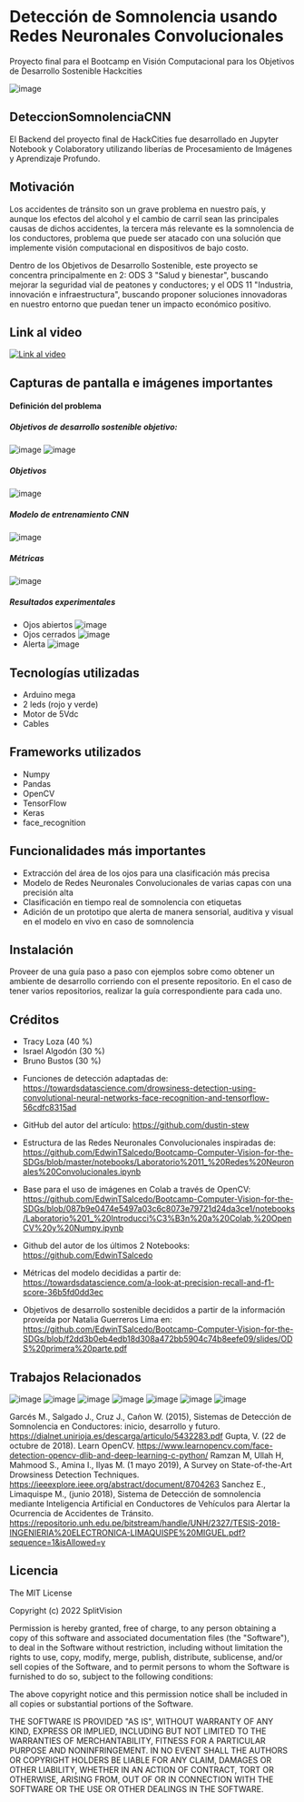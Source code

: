 # Detección de Somnolencia usando Redes Neuronales Convolucionales

Proyecto final para el Bootcamp en Visión Computacional para los Objetivos de Desarrollo Sostenible Hackcities

![image](https://user-images.githubusercontent.com/78177589/178857695-c6ab6e2a-e4f6-42d1-b69d-2e1378dd4ce2.png)


## DeteccionSomnolenciaCNN
El Backend del proyecto final de HackCities fue desarrollado en Jupyter Notebook y Colaboratory utilizando liberías de Procesamiento de Imágenes y Aprendizaje Profundo.

## Motivación
Los accidentes de tránsito son un grave problema  en nuestro país, y aunque los efectos del alcohol y el cambio de carril sean las principales causas de dichos accidentes, la tercera más relevante es la somnolencia de los conductores, problema que puede ser atacado con una solución que implemente visión computacional en dispositivos de bajo costo. 

Dentro de los Objetivos de Desarrollo Sostenible, este proyecto se concentra principalmente en 2: ODS 3 "Salud y bienestar", buscando mejorar la seguridad vial de peatones y conductores; y el ODS 11 "Industria, innovación e infraestructura", buscando proponer soluciones innovadoras en nuestro entorno que puedan tener un impacto económico positivo.

## Link al video
[![Link al video](https://upload.wikimedia.org/wikipedia/commons/archive/d/da/20151123111600%21Google_Drive_logo.png)](https://drive.google.com/file/d/1hifv4_kZ9eyYGI8D0iQLE_9xXUThOXyc/view)

## Capturas de pantalla e imágenes importantes
#### Definición del problema
##### Objetivos de desarrollo sostenible objetivo:
![image](https://user-images.githubusercontent.com/78177589/178859934-7fbe2711-d946-4d9d-865d-269c9f5bd158.png)
![image](https://user-images.githubusercontent.com/78177589/178859946-a13b74f3-8b81-4f80-97ff-9f81db75fc6e.png)

##### Objetivos
![image](https://user-images.githubusercontent.com/78177589/178860273-2d7602f2-f813-4180-b1d7-1b1cbe859a22.png)
##### Modelo de entrenamiento CNN
![image](https://user-images.githubusercontent.com/78177589/178860309-76d00c10-e220-4e77-a3ef-11e0e1f67b26.png)
##### Métricas
![image](https://user-images.githubusercontent.com/78177589/178860374-f5d59d15-d461-4785-8280-d7e7d8e68c00.png)
##### Resultados experimentales
* Ojos abiertos
![image](https://user-images.githubusercontent.com/78177589/178860602-b846a1bf-1de0-4abd-b33f-8b4bcc8a9903.png)
* Ojos cerrados
![image](https://user-images.githubusercontent.com/78177589/178860631-d3e9e9df-8ece-44ea-b918-7a1cc85c07c5.png)
* Alerta
![image](https://user-images.githubusercontent.com/78177589/178860768-7b9bd603-2b8d-4ff1-b442-a50d154e0d51.png)




## Tecnologías utilizadas

- Arduino mega  
- 2 leds (rojo y verde)  
- Motor de 5Vdc  
- Cables

## Frameworks utilizados

- Numpy  
- Pandas  
- OpenCV  
- TensorFlow  
- Keras  
- face_recognition

## Funcionalidades más importantes
- Extracción del área de los ojos para una clasificación más precisa  
- Modelo de Redes Neuronales Convolucionales de varias capas con una precisión alta  
- Clasificación en tiempo real de somnolencia con etiquetas
- Adición de un prototipo que alerta de manera sensorial, auditiva y visual en el modelo en vivo en caso de somnolencia

## Instalación
Proveer de una guía paso a paso con ejemplos sobre como obtener un ambiente de desarrollo corriendo con el presente repositorio. 
En el caso de tener varios repositorios, realizar la guía correspondiente para cada uno.

## Créditos
- Tracy Loza (40 %)
- Israel Algodón (30 %)
- Bruno Bustos  (30 %)

* Funciones de detección adaptadas de: https://towardsdatascience.com/drowsiness-detection-using-convolutional-neural-networks-face-recognition-and-tensorflow-56cdfc8315ad

* GitHub del autor del artículo: https://github.com/dustin-stew

* Estructura de las Redes Neuronales Convolucionales inspiradas de: https://github.com/EdwinTSalcedo/Bootcamp-Computer-Vision-for-the-SDGs/blob/master/notebooks/Laboratorio%2011_%20Redes%20Neuronales%20Convolucionales.ipynb

* Base para el uso de imágenes en Colab a través de OpenCV: https://github.com/EdwinTSalcedo/Bootcamp-Computer-Vision-for-the-SDGs/blob/087b9e0474e5497a03c6c8073e79721d24da3ce1/notebooks/Laboratorio%201_%20Introducci%C3%B3n%20a%20Colab,%20OpenCV%20y%20Numpy.ipynb

* Github del autor de los últimos 2 Notebooks: https://github.com/EdwinTSalcedo

* Métricas del modelo decididas a partir de: https://towardsdatascience.com/a-look-at-precision-recall-and-f1-score-36b5fd0dd3ec

* Objetivos de desarrollo sostenible decididos a partir de la información proveída por Natalia Guerreros Lima en: https://github.com/EdwinTSalcedo/Bootcamp-Computer-Vision-for-the-SDGs/blob/f2dd3b0eb4edb18d308a472bb5904c74b8eefe09/slides/ODS%20primera%20parte.pdf

## Trabajos Relacionados

![image](https://user-images.githubusercontent.com/78177589/178857156-aa829a4f-ed59-4a7a-b5aa-47b83d545d80.png)
![image](https://user-images.githubusercontent.com/78177589/178857174-033d1d6b-f057-4c82-b740-70ad376138ac.png)
![image](https://user-images.githubusercontent.com/78177589/178857225-a1464ccb-5814-4f0b-8d27-81dc79b0234b.png)
![image](https://user-images.githubusercontent.com/78177589/178857244-4ec666e8-3277-4dd9-8557-5a37f1c7509a.png)
![image](https://user-images.githubusercontent.com/78177589/178857268-d88addc4-5813-4160-a340-abc73ad29378.png)
![image](https://user-images.githubusercontent.com/78177589/178857291-e915522b-2f61-4921-a226-bcfc886a5eb6.png)
![image](https://user-images.githubusercontent.com/78177589/178857318-596bc8e4-80b6-4702-87f3-22ae812dc200.png)

Garcés M., Salgado J., Cruz J., Cañon W. (2015), Sistemas de Detección de Somnolencia en Conductores: inicio, desarrollo y futuro. https://dialnet.unirioja.es/descarga/articulo/5432283.pdf 
Gupta, V. (22 de octubre de 2018). Learn OpenCV. https://www.learnopencv.com/face-detection-opencv-dlib-and-deep-learning-c-python/ 
Ramzan M, Ullah H, Mahmood S., Amina I., Ilyas M. (1 mayo 2019), A Survey on State-of-the-Art Drowsiness Detection Techniques. https://ieeexplore.ieee.org/abstract/document/8704263 
Sanchez E., Limaquispe M., (junio 2018), Sistema de Detección de somnolencia mediante Inteligencia Artificial en Conductores de Vehículos para Alertar la Ocurrencia de Accidentes de Tránsito. https://repositorio.unh.edu.pe/bitstream/handle/UNH/2327/TESIS-2018-INGENIERIA%20ELECTRONICA-LIMAQUISPE%20MIGUEL.pdf?sequence=1&isAllowed=y


## Licencia

The MIT License

Copyright (c) 2022 SplitVision

Permission is hereby granted, free of charge, to any person obtaining a copy
of this software and associated documentation files (the "Software"), to deal
in the Software without restriction, including without limitation the rights
to use, copy, modify, merge, publish, distribute, sublicense, and/or sell
copies of the Software, and to permit persons to whom the Software is
furnished to do so, subject to the following conditions:

The above copyright notice and this permission notice shall be included in
all copies or substantial portions of the Software.

THE SOFTWARE IS PROVIDED "AS IS", WITHOUT WARRANTY OF ANY KIND, EXPRESS OR
IMPLIED, INCLUDING BUT NOT LIMITED TO THE WARRANTIES OF MERCHANTABILITY,
FITNESS FOR A PARTICULAR PURPOSE AND NONINFRINGEMENT. IN NO EVENT SHALL THE
AUTHORS OR COPYRIGHT HOLDERS BE LIABLE FOR ANY CLAIM, DAMAGES OR OTHER
LIABILITY, WHETHER IN AN ACTION OF CONTRACT, TORT OR OTHERWISE, ARISING FROM,
OUT OF OR IN CONNECTION WITH THE SOFTWARE OR THE USE OR OTHER DEALINGS IN
THE SOFTWARE.
